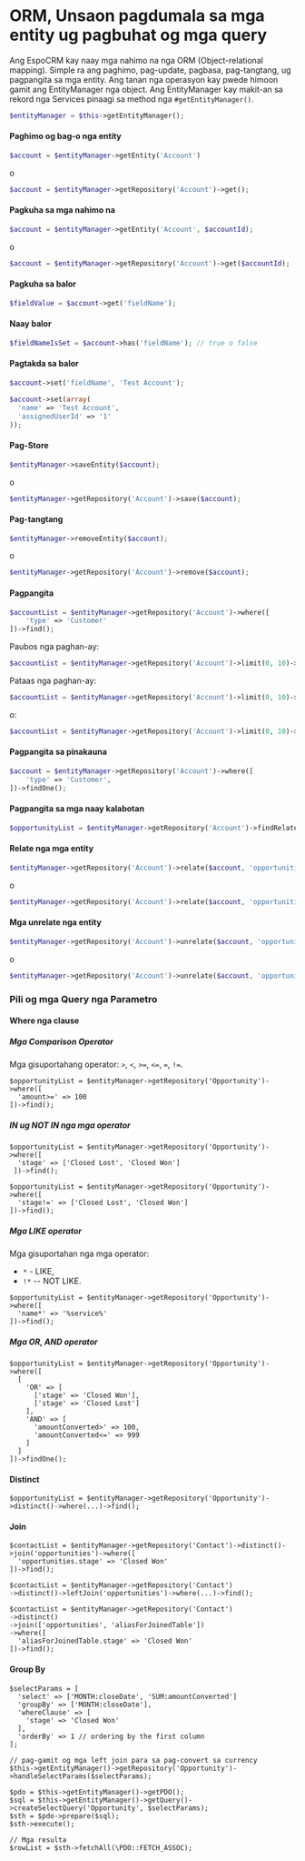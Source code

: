 # ORM, Unsaon pagdumala sa mga entity ug pagbuhat og mga query

Ang EspoCRM kay naay mga nahimo na nga ORM (Object-relational mapping). Simple ra ang paghimo, pag-update, pagbasa, pag-tangtang, ug pagpangita sa mga entity. Ang tanan nga operasyon kay pwede himoon gamit ang EntityManager nga object. Ang EntityManager kay makit-an sa rekord nga Services pinaagi sa method nga `#getEntityManager()`.


```php
$entityManager = $this->getEntityManager();
```

#### Paghimo og bag-o nga entity
```php
$account = $entityManager->getEntity('Account')
```
o
```php
$account = $entityManager->getRepository('Account')->get();
```

#### Pagkuha sa mga nahimo na
```php
$account = $entityManager->getEntity('Account', $accountId);
```
o
```php
$account = $entityManager->getRepository('Account')->get($accountId);
```

#### Pagkuha sa balor
```php
$fieldValue = $account->get('fieldName');
```

#### Naay balor
```php
$fieldNameIsSet = $account->has('fieldName'); // true o false
```

#### Pagtakda sa balor
```php
$account->set('fieldName', 'Test Account');
```

```php
$account->set(array(
  'name' => 'Test Account',
  'assignedUserId' => '1'
));
```

#### Pag-Store
```php
$entityManager->saveEntity($account);
```
o
```php
$entityManager->getRepository('Account')->save($account);
```

#### Pag-tangtang
```php
$entityManager->removeEntity($account);
```
o
```php
$entityManager->getRepository('Account')->remove($account);
```

#### Pagpangita
```php
$accountList = $entityManager->getRepository('Account')->where([
    'type' => 'Customer'
])->find();
```

Paubos nga paghan-ay:

```php
$accountList = $entityManager->getRepository('Account')->limit(0, 10)->order('createdAt', true)->find();
```

Pataas nga paghan-ay:
```php
$accountList = $entityManager->getRepository('Account')->limit(0, 10)->order('createdAt')->find();
```

o:
```php
$accountList = $entityManager->getRepository('Account')->limit(0, 10)->order('createdAt', 'DESC')->find();
```

#### Pagpangita sa pinakauna
```php
$account = $entityManager->getRepository('Account')->where([
    'type' => 'Customer',   
])->findOne();
```

#### Pagpangita sa mga naay kalabotan
```php
$opportunityList = $entityManager->getRepository('Account')->findRelated($account, 'opportunities');
```

#### Relate nga mga entity
```php
$entityManager->getRepository('Account')->relate($account, 'opportunities', $opportunity);
```
o
```php
$entityManager->getRepository('Account')->relate($account, 'opportunities', $opportunityId);
```

#### Mga unrelate nga entity
```php
$entityManager->getRepository('Account')->unrelate($account, 'opportunities', $opportunity);
```
o
```php
$entityManager->getRepository('Account')->unrelate($account, 'opportunities', $opportunityId);
```

### Pili og mga Query nga Parametro

#### Where nga clause

##### Mga Comparison Operator

Mga gisuportahang operator: `>`, `<`, `>=`, `<=`, `=`, `!=`.

```
$opportunityList = $entityManager->getRepository('Opportunity')->where([
  'amount>=' => 100
])->find();
```

##### IN ug NOT IN nga mga operator

```
$opportunityList = $entityManager->getRepository('Opportunity')->where([
  'stage' => ['Closed Lost', 'Closed Won']
 ])->find();
```

```
$opportunityList = $entityManager->getRepository('Opportunity')->where([
  'stage!=' => ['Closed Lost', 'Closed Won']
])->find();
```

##### Mga LIKE operator

Mga gisuportahan nga mga operator: 
* `*` - LIKE,
* `!*` -- NOT LIKE.

```
$opportunityList = $entityManager->getRepository('Opportunity')->where([
  'name*' => '%service%'
])->find();
```

##### Mga OR, AND operator

```
$opportunityList = $entityManager->getRepository('Opportunity')->where([
  [
    'OR' => [
      ['stage' => 'Closed Won'],
      ['stage' => 'Closed Lost']
    ],
    'AND' => [
      'amountConverted>' => 100,
      'amountConverted<=' => 999
    ]
  ]
])->findOne();
```

#### Distinct

```
$opportunityList = $entityManager->getRepository('Opportunity')->distinct()->where(...)->find();
```

#### Join

```
$contactList = $entityManager->getRepository('Contact')->distinct()->join('opportunities')->where([
  'opportunities.stage' => 'Closed Won'
])->find();
```

```
$contactList = $entityManager->getRepository('Contact')
->distinct()->leftJoin('opportunities')->where(...)->find();
```

```
$contactList = $entityManager->getRepository('Contact')
->distinct()
->join(['opportunities', 'aliasForJoinedTable'])
->where([
  'aliasForJoinedTable.stage' => 'Closed Won'
])->find();
```

#### Group By

```
$selectParams = [
  'select' => ['MONTH:closeDate', 'SUM:amountConverted']
  'groupBy' => ['MONTH:closeDate'],
  'whereClause' => [
    'stage' => 'Closed Won'
  ],
  'orderBy' => 1 // ordering by the first column
];

// pag-gamit og mga left join para sa pag-convert sa currency
$this->getEntityManager()->getRepository('Opportunity')->handleSelectParams($selectParams);

$pdo = $this->getEntityManager()->getPDO();
$sql = $this->getEntityManager()->getQuery()->createSelectQuery('Opportunity', $selectParams);
$sth = $pdo->prepare($sql);
$sth->execute();

// Mga resulta
$rowList = $sth->fetchAll(\PDO::FETCH_ASSOC); 
```
